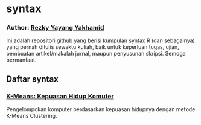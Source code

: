 # syntax
### Author: <a href="https://linkr.bio/rezkyyayang">Rezky Yayang Yakhamid</a>
Ini adalah repositori github yang berisi kumpulan syntax R (dan sebagainya) yang pernah ditulis sewaktu kuliah, baik untuk keperluan tugas, ujian, pembuatan artikel/makalah jurnal, maupun penyusunan skripsi. Semoga bermanfaat.

## Daftar syntax

### <a href="https://github.com/rezkyyayang/syntax/tree/main/K_Means_Kepuasan_Hidup_Komuter">K-Means: Kepuasan Hidup Komuter</a>
Pengelompokan komputer berdasarkan kepuasan hidupnya dengan metode K-Means Clustering.

